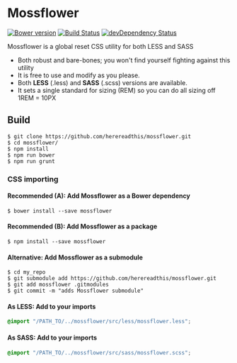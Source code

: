Mossflower
==========

[![Bower version](https://badge.fury.io/bo/mossflower.svg)](http://badge.fury.io/bo/mossflower)
[![Build Status](https://secure.travis-ci.org/herereadthis/mossflower.svg?branch=master)](http://travis-ci.org/herereadthis/mossflower)
[![devDependency Status](https://david-dm.org/herereadthis/mossflower/dev-status.svg)](https://david-dm.org/herereadthis/mossflower#info=devDependencies)

Mossflower is a global reset CSS utility for both LESS and SASS

* Both robust and bare-bones; you won't find yourself fighting against this utility
* It is free to use and modify as you please.
* Both **LESS** (.less) and **SASS** (.scss) versions are available.
* It sets a single standard for sizing (REM) so you can do all sizing off 1REM = 10PX

## Build

```
$ git clone https://github.com/herereadthis/mossflower.git
$ cd mossflower/
$ npm install
$ npm run bower
$ npm run grunt
```

### CSS importing

#### Recommended (A): Add Mossflower as a Bower dependency

```
$ bower install --save mossflower
```

#### Recommended (B): Add Mossflower as a package

```
$ npm install --save mossflower
```

#### Alternative: Add Mossflower as a submodule

```
$ cd my_repo
$ git submodule add https://github.com/herereadthis/mossflower.git
$ git add mossflower .gitmodules
$ git commit -m "adds Mossflower submodule"
```

#### As LESS: Add to your imports

```CSS
@import "/PATH_TO/../mossflower/src/less/mossflower.less";
```

#### As SASS: Add to your imports

```CSS
@import "/PATH_TO/../mossflower/src/sass/mossflower.scss";
```
